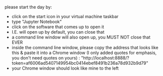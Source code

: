 please start the day by:
- click on the start icon in your virtual machine taskbar
- type "Jupyter Notebook"
- click on the software that comes up to open it
- I.E. will open up by default, you can close that
- a command line window will also open up, you MUST NOT close that EVER
- inside the command line window, please copy the address that looks like this & paste it into a Chrome window (I only added quotes for emphasis, you don't need quotes on yours) : 
"http://localhost:8888/?token=af6006ad5407149954bc0414ebef8491b236a78d932b9d79"
- your Chrome window should look like mine to the left

 